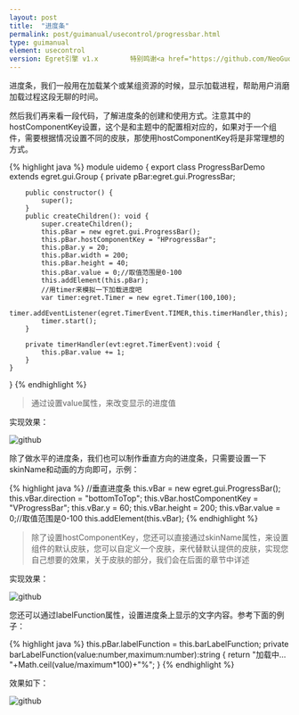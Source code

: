 ```yaml
---
layout: post
title:  "进度条"
permalink: post/guimanual/usecontrol/progressbar.html
type: guimanual
element: usecontrol
version: Egret引擎 v1.x        特别鸣谢<a href="https://github.com/NeoGuo/" target="_blank">郭少瑞</a>同学撰写此文档
---
```


进度条，我们一般用在加载某个或某组资源的时候，显示加载进程，帮助用户消磨加载过程这段无聊的时间。

然后我们再来看一段代码，了解进度条的创建和使用方式。注意其中的hostComponentKey设置，这个是和主题中的配置相对应的，如果对于一个组件，需要根据情况设置不同的皮肤，那使用hostComponentKey将是非常理想的方式。

{% highlight java  %}
module uidemo
{
    export class ProgressBarDemo extends egret.gui.Group
    {
        private pBar:egret.gui.ProgressBar;

        public constructor() {
            super();
        }
        public createChildren(): void {
            super.createChildren();
            this.pBar = new egret.gui.ProgressBar();
            this.pBar.hostComponentKey = "HProgressBar";
            this.pBar.y = 20;
            this.pBar.width = 200;
            this.pBar.height = 40;
            this.pBar.value = 0;//取值范围是0-100
            this.addElement(this.pBar);
            //用timer来模拟一下加载进度吧
            var timer:egret.Timer = new egret.Timer(100,100);
            timer.addEventListener(egret.TimerEvent.TIMER,this.timerHandler,this);
            timer.start();
        }

        private timerHandler(evt:egret.TimerEvent):void {
            this.pBar.value += 1;
        }
    }
}
{% endhighlight %}

> 通过设置value属性，来改变显示的进度值

实现效果：

![github]({{site.baseurl}}/assets/img/pbar1.png "Egret")

除了做水平的进度条，我们也可以制作垂直方向的进度条，只需要设置一下skinName和动画的方向即可，示例：

{% highlight java  %}
//垂直进度条
this.vBar = new egret.gui.ProgressBar();
this.vBar.direction = "bottomToTop";
this.vBar.hostComponentKey = "VProgressBar";
this.vBar.y = 60;
this.vBar.height = 200;
this.vBar.value = 0;//取值范围是0-100
this.addElement(this.vBar);
{% endhighlight %}

> 除了设置hostComponentKey，您还可以直接通过skinName属性，来设置组件的默认皮肤，您可以自定义一个皮肤，来代替默认提供的皮肤，实现您自己想要的效果，关于皮肤的部分，我们会在后面的章节中详述

实现效果：

![github]({{site.baseurl}}/assets/img/pbar2.png "Egret")

您还可以通过labelFunction属性，设置进度条上显示的文字内容。参考下面的例子：

{% highlight java  %}
this.pBar.labelFunction = this.barLabelFunction;
private barLabelFunction(value:number,maximum:number):string {
    return "加载中... "+Math.ceil(value/maximum*100)+"%";
}
{% endhighlight %}

效果如下：

![github]({{site.baseurl}}/assets/img/pbar3.png "Egret")
